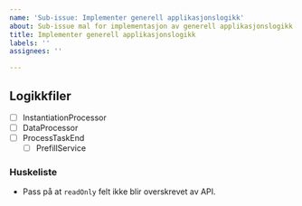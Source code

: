 ```yaml
---
name: 'Sub-issue: Implementer generell applikasjonslogikk'
about: Sub-issue mal for implementasjon av generell applikasjonslogikk.
title: Implementer generell applikasjonslogikk
labels: ''
assignees: ''

---
```


## Logikkfiler

<!-- Legg til/fjern aktuelle logikkfiler i sjekklisten. -->

- [ ] InstantiationProcessor
- [ ] DataProcessor
- [ ] ProcessTaskEnd
  - [ ] PrefillService

### Huskeliste

- Pass på at `readOnly` felt ikke blir overskrevet av API.
